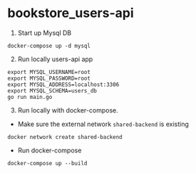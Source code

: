 # bookstore_users-api

1. Start up Mysql DB
```shell
docker-compose up -d mysql
```
2. Run locally users-api app
```shell
export MYSQL_USERNAME=root
export MYSQL_PASSWORD=root
export MYSQL_ADDRESS=localhost:3306
export MYSQL_SCHEMA=users_db
go run main.go
```
3. Run locally with docker-compose.
- Make sure the external network `shared-backend` is existing
```shell
docker network create shared-backend
```
- Run docker-compose
```
docker-compose up --build
```
